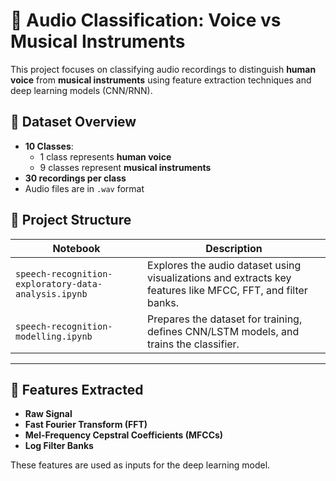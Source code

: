 # 🎵 Audio Classification: Voice vs Musical Instruments

This project focuses on classifying audio recordings to distinguish **human voice** from **musical instruments** using feature extraction techniques and deep learning models (CNN/RNN).

## 📂 Dataset Overview

- **10 Classes**:  
  - 1 class represents **human voice**
  - 9 classes represent **musical instruments**
- **30 recordings per class**
- Audio files are in `.wav` format

## 🧪 Project Structure

| Notebook | Description |
|----------|-------------|
| `speech-recognition-exploratory-data-analysis.ipynb` | Explores the audio dataset using visualizations and extracts key features like MFCC, FFT, and filter banks. |
| `speech-recognition-modelling.ipynb` | Prepares the dataset for training, defines CNN/LSTM models, and trains the classifier. |

---

## 🔧 Features Extracted

- **Raw Signal**
- **Fast Fourier Transform (FFT)**
- **Mel-Frequency Cepstral Coefficients (MFCCs)**
- **Log Filter Banks**

These features are used as inputs for the deep learning model.
